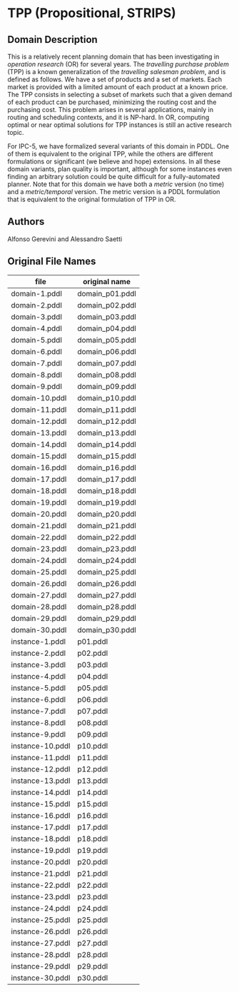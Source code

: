 # TPP (Propositional, STRIPS)

## Domain Description

This is a relatively recent planning domain that has been investigating in *operation research* (OR) for several years.
The *travelling purchase problem* (TPP) is a known generalization of the *travelling salesman problem*, and is defined as follows.
We have a set of products and a set of markets.
Each market is provided with a limited amount of each product at a known price.
The TPP consists in selecting a subset of markets such that a given demand of each product can be purchased, minimizing the routing cost and the purchasing cost.
This problem arises in several applications, mainly in routing and scheduling contexts, and it is NP-hard.
In OR, computing optimal or near optimal solutions for TPP instances is still an active research topic.

For IPC-5, we have formalized several variants of this domain in PDDL.
One of them is equivalent to the original TPP, while the others are different formulations or significant (we believe and hope) extensions.
In all these domain variants, plan quality is important, although for some instances even finding an arbitrary solution could be quite difficult for a fully-automated planner.
Note that for this domain we have both a *metric* version (no time) and a *metric/temporal* version.
The metric version is a PDDL formulation that is equivalent to the original formulation of TPP in OR.

## Authors

Alfonso Gerevini and Alessandro Saetti

## Original File Names

| file             | original name   |
|------------------|-----------------|
| domain-1.pddl    | domain_p01.pddl |
| domain-2.pddl    | domain_p02.pddl |
| domain-3.pddl    | domain_p03.pddl |
| domain-4.pddl    | domain_p04.pddl |
| domain-5.pddl    | domain_p05.pddl |
| domain-6.pddl    | domain_p06.pddl |
| domain-7.pddl    | domain_p07.pddl |
| domain-8.pddl    | domain_p08.pddl |
| domain-9.pddl    | domain_p09.pddl |
| domain-10.pddl   | domain_p10.pddl |
| domain-11.pddl   | domain_p11.pddl |
| domain-12.pddl   | domain_p12.pddl |
| domain-13.pddl   | domain_p13.pddl |
| domain-14.pddl   | domain_p14.pddl |
| domain-15.pddl   | domain_p15.pddl |
| domain-16.pddl   | domain_p16.pddl |
| domain-17.pddl   | domain_p17.pddl |
| domain-18.pddl   | domain_p18.pddl |
| domain-19.pddl   | domain_p19.pddl |
| domain-20.pddl   | domain_p20.pddl |
| domain-21.pddl   | domain_p21.pddl |
| domain-22.pddl   | domain_p22.pddl |
| domain-23.pddl   | domain_p23.pddl |
| domain-24.pddl   | domain_p24.pddl |
| domain-25.pddl   | domain_p25.pddl |
| domain-26.pddl   | domain_p26.pddl |
| domain-27.pddl   | domain_p27.pddl |
| domain-28.pddl   | domain_p28.pddl |
| domain-29.pddl   | domain_p29.pddl |
| domain-30.pddl   | domain_p30.pddl |
| instance-1.pddl  | p01.pddl        |
| instance-2.pddl  | p02.pddl        |
| instance-3.pddl  | p03.pddl        |
| instance-4.pddl  | p04.pddl        |
| instance-5.pddl  | p05.pddl        |
| instance-6.pddl  | p06.pddl        |
| instance-7.pddl  | p07.pddl        |
| instance-8.pddl  | p08.pddl        |
| instance-9.pddl  | p09.pddl        |
| instance-10.pddl | p10.pddl        |
| instance-11.pddl | p11.pddl        |
| instance-12.pddl | p12.pddl        |
| instance-13.pddl | p13.pddl        |
| instance-14.pddl | p14.pddl        |
| instance-15.pddl | p15.pddl        |
| instance-16.pddl | p16.pddl        |
| instance-17.pddl | p17.pddl        |
| instance-18.pddl | p18.pddl        |
| instance-19.pddl | p19.pddl        |
| instance-20.pddl | p20.pddl        |
| instance-21.pddl | p21.pddl        |
| instance-22.pddl | p22.pddl        |
| instance-23.pddl | p23.pddl        |
| instance-24.pddl | p24.pddl        |
| instance-25.pddl | p25.pddl        |
| instance-26.pddl | p26.pddl        |
| instance-27.pddl | p27.pddl        |
| instance-28.pddl | p28.pddl        |
| instance-29.pddl | p29.pddl        |
| instance-30.pddl | p30.pddl        |
